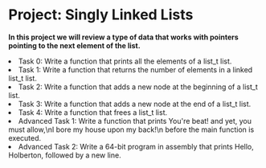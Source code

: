 <html>
<h1>Project: Singly Linked Lists</h1>
<p><strong>In this project we will review a type of data that works with pointers pointing to the next element of the list.</strong></p>
<body>
<li>Task 0: Write a function that prints all the elements of a list_t list.</li>
<li>Task 1: Write a function that returns the number of elements in a linked list_t list.</li>
<li>Task 2: Write a function that adds a new node at the beginning of a list_t list.</li>
<li>Task 3: Write a function that adds a new node at the end of a list_t list.</li>
<li>Task 4: Write a function that frees a list_t list.</li>
<li>Advanced Task 1: Write a function that prints You're beat! and yet, you must allow,\nI bore my house upon my back!\n before the main function is executed.</li>
<li>Advanced Task 2: Write a 64-bit program in assembly that prints Hello, Holberton, followed by a new line.</li>
</body>
</html>